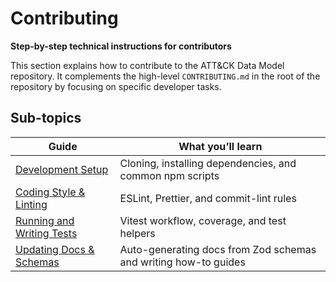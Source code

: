 # Contributing

**Step-by-step technical instructions for contributors**

This section explains how to contribute to the ATT&CK Data Model repository.
It complements the high-level `CONTRIBUTING.md` in the root of the repository by focusing on specific developer tasks.

## Sub-topics

| Guide | What you’ll learn |
|-------|-------------------|
| [Development Setup](./dev-setup) | Cloning, installing dependencies, and common npm scripts |
| [Coding Style & Linting](./coding-style) | ESLint, Prettier, and commit-lint rules |
| [Running and Writing Tests](./tests) | Vitest workflow, coverage, and test helpers |
| [Updating Docs & Schemas](./docs) | Auto-generating docs from Zod schemas and writing how-to guides |
